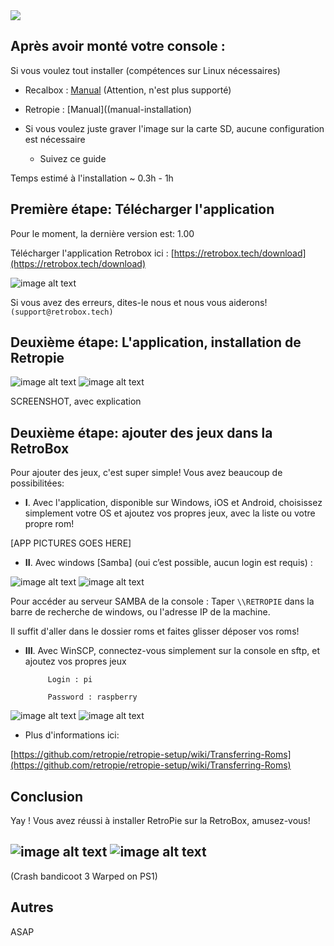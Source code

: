 <div class="image-header">
	<img src="https://i.imgur.com/32ObfXb.png"/>
</div>

## Après avoir monté votre console :


Si vous voulez tout installer (compétences sur Linux nécessaires)

* Recalbox : [Manual](manual-installation-recalbox) (Attention, n'est plus supporté)

* Retropie :  [Manual]((manual-installation)

* Si vous voulez juste graver l'image sur la carte SD, aucune configuration est nécessaire

    * Suivez ce guide

Temps estimé à l'installation ~ 0.3h - 1h

## Première étape: Télécharger l'application

Pour le moment, la dernière version est: 1.00

Télécharger l'application Retrobox ici : [https://retrobox.tech/download](https://retrobox.tech/download)

![image alt text](https://archives.retrobox.tech/img/app.png)

Si vous avez des erreurs, dites-le nous et nous vous aiderons! `(support@retrobox.tech)`

## Deuxième étape: L'application, installation de Retropie

![image alt text](https://archives.retrobox.tech/img/image_3.png) ![image alt text](https://archives.retrobox.tech/img/image_4.png)

SCREENSHOT, avec explication

## Deuxième étape: ajouter des jeux dans la RetroBox

Pour ajouter des jeux, c'est super simple! Vous avez beaucoup de possibilitées:

* **I**. Avec l'application, disponible sur Windows, iOS et Android, choisissez simplement votre OS et ajoutez vos propres jeux, avec la liste ou votre propre rom!

[APP PICTURES GOES HERE]


*  **II**. Avec windows [Samba] (oui c’est possible, aucun login est requis) :

![image alt text](http://retrobox.happyblocks.info/project/Image/getting-started/RetroPie/image_10.png) ![image alt text](http://retrobox.happyblocks.info/project/Image/getting-started/RetroPie/image_11.png)

Pour accéder au serveur SAMBA de la console : Taper `\\RETROPIE` dans la barre de recherche de windows, ou l'adresse IP de la machine.

Il suffit d'aller dans le dossier roms et faites glisser déposer vos roms!

*  **III**. Avec WinSCP, connectez-vous simplement sur la console en sftp, et ajoutez vos propres jeux

			Login : pi

			Password : raspberry

![image alt text](http://retrobox.happyblocks.info/project/Image/getting-started/RetroPie/image_8.png) ![image alt text](http://retrobox.happyblocks.info/project/Image/getting-started/RetroPie/image_9.png)

* Plus d'informations ici:

[https://github.com/retropie/retropie-setup/wiki/Transferring-Roms](https://github.com/retropie/retropie-setup/wiki/Transferring-Roms)

## Conclusion

Yay ! Vous avez réussi à installer RetroPie sur la RetroBox, amusez-vous!

## ![image alt text](http://retrobox.happyblocks.info/project/Image/getting-started/RetroPie/image_12.png) ![image alt text](http://retrobox.happyblocks.info/project/Image/getting-started/RetroPie/image_13.png)

(Crash bandicoot 3 Warped on PS1)

## Autres

ASAP
